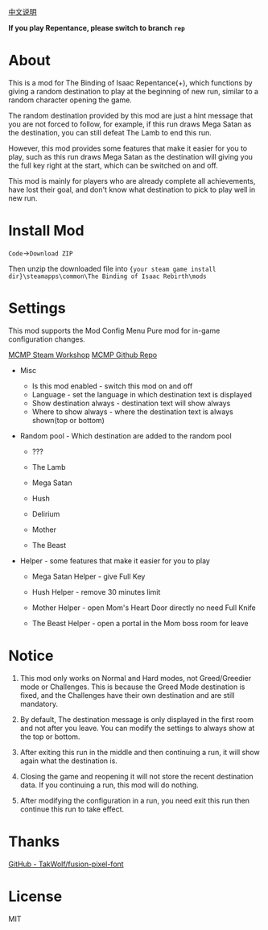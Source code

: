 [中文说明](README_zh.md)

**If you play Repentance, please switch to branch `rep`**

# About

This is a mod for The Binding of Isaac Repentance(+), which functions by giving a random destination to play at the beginning of new run, similar to a random character opening the game.

The random destination provided by this mod are just a hint message that you are not forced to follow, for example, if this run draws Mega Satan as the destination, you can still defeat The Lamb to end this run.

However, this mod provides some features that make it easier for you to play, such as this run draws Mega Satan as the destination will giving you the full key right at the start, which can be switched on and off.

This mod is mainly for players who are already complete all achievements, have lost their goal, and don't know what destination to pick to play well in new run.

# Install Mod

`Code`→`Download ZIP`

Then unzip the downloaded file into `{your steam game install dir}\steamapps\common\The Binding of Isaac Rebirth\mods`

# Settings

This mod supports the Mod Config Menu Pure mod for in-game configuration changes.

[MCMP Steam Workshop](https://steamcommunity.com/sharedfiles/filedetails/?id=2681875787) [MCMP Github Repo](https://github.com/Zamiell/isaac-mod-config-menu)

- Misc 
  
  - Is this mod enabled - switch this mod on and off
  - Language - set the language in which destination text is displayed
  - Show destination always - destination text will show always
  - Where to show always - where the destination text is always shown(top or bottom)

- Random pool - Which destination are added to the random pool
  
  - ???
  
  - The Lamb
  
  - Mega Satan
  
  - Hush
  
  - Delirium
  
  - Mother
  
  - The Beast

- Helper - some features that make it easier for you to play
  
  - Mega Satan Helper - give Full Key
  
  - Hush Helper - remove 30 minutes limit
  
  - Mother Helper - open Mom's Heart Door directly no need Full Knife
  
  - The Beast Helper - open a portal in the Mom boss room for leave

# Notice

1. This mod only works on Normal and Hard modes, not Greed/Greedier mode or Challenges. This is because the Greed Mode destination is fixed, and the Challenges have their own destination and are still mandatory.

2. By default, The destination message is only displayed in the first room and not after you leave. You can modify the settings to always show at the top or bottom.

3. After exiting this run in the middle and then continuing a run, it will show again what the destination is.

4. Closing the game and reopening it will not store the recent destination data. If you continuing a run, this mod will do nothing.

5. After modifying the configuration in a run, you need exit this run then continue this run to take effect.

# Thanks

[GitHub - TakWolf/fusion-pixel-font](https://github.com/TakWolf/fusion-pixel-font)

# License

MIT

